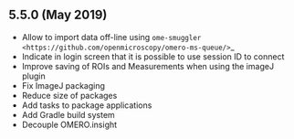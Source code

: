 5.5.0 (May 2019)
----------------

- Allow to import data off-line using `ome-smuggler <https://github.com/openmicroscopy/omero-ms-queue/>`_
- Indicate in login screen that it is possible to use session ID to connect
- Improve saving of ROIs and Measurements when using the imageJ plugin
- Fix ImageJ packaging
- Reduce size of packages
- Add tasks to package applications
- Add Gradle build system
- Decouple OMERO.insight
